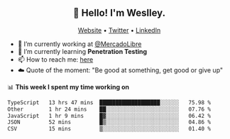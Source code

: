 <h2 align="center">👋 Hello! I'm Weslley.</h2>
<p align="center">
  <a href="http://weslleyneri.com.br">Website</a> •
  <a href="https://twitter.com/Weslley_Neri">Twitter</a> •
  <a href="https://www.linkedin.com/in/weslley-neri-3658908b">LinkedIn</a>
</p>


- 🔭 I’m currently working at [@MercadoLibre](https://github.com/mercadolibre)
- 🌱 I’m currently learning **Penetration Testing**
- 📫 How to reach me: [here](mailto:weslley39@gmail.com)
- ☁️ Quote of the moment: "Be good at something, get good or give up"

📊 **This week I spent my time working on**
<!--START_SECTION:waka-->

```txt
TypeScript   13 hrs 47 mins  ███████████████████░░░░░░   75.98 %
Other        1 hr 24 mins    ██░░░░░░░░░░░░░░░░░░░░░░░   07.76 %
JavaScript   1 hr 9 mins     █▓░░░░░░░░░░░░░░░░░░░░░░░   06.42 %
JSON         52 mins         █▒░░░░░░░░░░░░░░░░░░░░░░░   04.86 %
CSV          15 mins         ▒░░░░░░░░░░░░░░░░░░░░░░░░   01.40 %
```

<!--END_SECTION:waka-->

<!-- Inspired by https://github.com/gruselhaus/gruselhaus -->